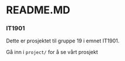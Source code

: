 README.MD
===

### IT1901

Dette er prosjektet til gruppe 19 i emnet IT1901.

Gå inn i `project/` for å se vårt prosjekt
